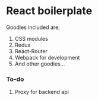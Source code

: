# React boilerplate
 Goodies included are;
 1. CSS modules
 2. Redux
 3. React-Router
 4. Webpack for development
 5. And other goodies...


 ### To-do
 1. Proxy for backend api
